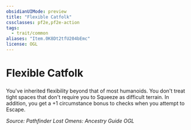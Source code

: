 ```yaml
---
obsidianUIMode: preview
title: "Flexible Catfolk"
cssclasses: pf2e,pf2e-action
tags:
  - trait/common
aliases: "Item.0K8Dt2tfU204bEmc"
license: OGL
---
```

# Flexible Catfolk

### 






You've inherited flexibility beyond that of most humanoids. You don't treat tight spaces that don't require you to Squeeze as difficult terrain. In addition, you get a +1 circumstance bonus to checks when you attempt to Escape.

*Source: Pathfinder Lost Omens: Ancestry Guide*
*OGL*